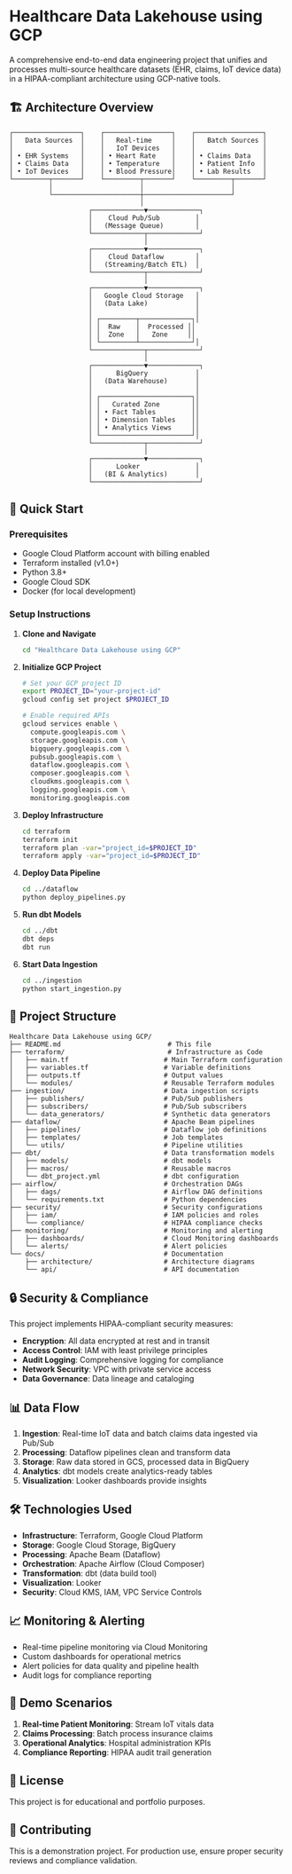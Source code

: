 # Healthcare Data Lakehouse using GCP

A comprehensive end-to-end data engineering project that unifies and processes multi-source healthcare datasets (EHR, claims, IoT device data) in a HIPAA-compliant architecture using GCP-native tools.

## 🏗️ Architecture Overview

```
┌─────────────────┐    ┌─────────────────┐    ┌─────────────────┐
│   Data Sources  │    │   Real-time     │    │   Batch Sources │
│                 │    │   IoT Devices   │    │                 │
│ • EHR Systems   │    │ • Heart Rate    │    │ • Claims Data   │
│ • Claims Data   │    │ • Temperature   │    │ • Patient Info  │
│ • IoT Devices   │    │ • Blood Pressure│    │ • Lab Results   │
└─────────┬───────┘    └─────────┬───────┘    └─────────┬───────┘
          │                      │                      │
          └──────────────────────┼──────────────────────┘
                                 │
                    ┌─────────────▼─────────────┐
                    │    Cloud Pub/Sub         │
                    │   (Message Queue)        │
                    └─────────────┬─────────────┘
                                  │
                    ┌─────────────▼─────────────┐
                    │    Cloud Dataflow        │
                    │   (Streaming/Batch ETL)  │
                    └─────────────┬─────────────┘
                                  │
                    ┌─────────────▼─────────────┐
                    │   Google Cloud Storage   │
                    │   (Data Lake)            │
                    │                          │
                    │ ┌─────────┬─────────────┐│
                    │ │  Raw    │  Processed ││
                    │ │  Zone   │   Zone     ││
                    │ └─────────┴─────────────┘│
                    └─────────────┬─────────────┘
                                  │
                    ┌─────────────▼─────────────┐
                    │      BigQuery            │
                    │   (Data Warehouse)       │
                    │                          │
                    │ ┌───────────────────────┐│
                    │ │   Curated Zone        ││
                    │ │ • Fact Tables         ││
                    │ │ • Dimension Tables    ││
                    │ │ • Analytics Views     ││
                    │ └───────────────────────┘│
                    └─────────────┬─────────────┘
                                  │
                    ┌─────────────▼─────────────┐
                    │      Looker              │
                    │   (BI & Analytics)       │
                    └───────────────────────────┘
```

## 🚀 Quick Start

### Prerequisites
- Google Cloud Platform account with billing enabled
- Terraform installed (v1.0+)
- Python 3.8+
- Google Cloud SDK
- Docker (for local development)

### Setup Instructions

1. **Clone and Navigate**
   ```bash
   cd "Healthcare Data Lakehouse using GCP"
   ```

2. **Initialize GCP Project**
   ```bash
   # Set your GCP project ID
   export PROJECT_ID="your-project-id"
   gcloud config set project $PROJECT_ID
   
   # Enable required APIs
   gcloud services enable \
     compute.googleapis.com \
     storage.googleapis.com \
     bigquery.googleapis.com \
     pubsub.googleapis.com \
     dataflow.googleapis.com \
     composer.googleapis.com \
     cloudkms.googleapis.com \
     logging.googleapis.com \
     monitoring.googleapis.com
   ```

3. **Deploy Infrastructure**
   ```bash
   cd terraform
   terraform init
   terraform plan -var="project_id=$PROJECT_ID"
   terraform apply -var="project_id=$PROJECT_ID"
   ```

4. **Deploy Data Pipeline**
   ```bash
   cd ../dataflow
   python deploy_pipelines.py
   ```

5. **Run dbt Models**
   ```bash
   cd ../dbt
   dbt deps
   dbt run
   ```

6. **Start Data Ingestion**
   ```bash
   cd ../ingestion
   python start_ingestion.py
   ```

## 📁 Project Structure

```
Healthcare Data Lakehouse using GCP/
├── README.md                           # This file
├── terraform/                          # Infrastructure as Code
│   ├── main.tf                        # Main Terraform configuration
│   ├── variables.tf                   # Variable definitions
│   ├── outputs.tf                     # Output values
│   └── modules/                       # Reusable Terraform modules
├── ingestion/                         # Data ingestion scripts
│   ├── publishers/                    # Pub/Sub publishers
│   ├── subscribers/                   # Pub/Sub subscribers
│   └── data_generators/               # Synthetic data generators
├── dataflow/                          # Apache Beam pipelines
│   ├── pipelines/                     # Dataflow job definitions
│   ├── templates/                     # Job templates
│   └── utils/                         # Pipeline utilities
├── dbt/                               # Data transformation models
│   ├── models/                        # dbt models
│   ├── macros/                        # Reusable macros
│   └── dbt_project.yml                # dbt configuration
├── airflow/                           # Orchestration DAGs
│   ├── dags/                          # Airflow DAG definitions
│   └── requirements.txt               # Python dependencies
├── security/                          # Security configurations
│   ├── iam/                           # IAM policies and roles
│   └── compliance/                    # HIPAA compliance checks
├── monitoring/                        # Monitoring and alerting
│   ├── dashboards/                    # Cloud Monitoring dashboards
│   └── alerts/                        # Alert policies
└── docs/                              # Documentation
    ├── architecture/                  # Architecture diagrams
    └── api/                           # API documentation
```

## 🔒 Security & Compliance

This project implements HIPAA-compliant security measures:

- **Encryption**: All data encrypted at rest and in transit
- **Access Control**: IAM with least privilege principles
- **Audit Logging**: Comprehensive logging for compliance
- **Network Security**: VPC with private service access
- **Data Governance**: Data lineage and cataloging

## 📊 Data Flow

1. **Ingestion**: Real-time IoT data and batch claims data ingested via Pub/Sub
2. **Processing**: Dataflow pipelines clean and transform data
3. **Storage**: Raw data stored in GCS, processed data in BigQuery
4. **Analytics**: dbt models create analytics-ready tables
5. **Visualization**: Looker dashboards provide insights

## 🛠️ Technologies Used

- **Infrastructure**: Terraform, Google Cloud Platform
- **Storage**: Google Cloud Storage, BigQuery
- **Processing**: Apache Beam (Dataflow)
- **Orchestration**: Apache Airflow (Cloud Composer)
- **Transformation**: dbt (data build tool)
- **Visualization**: Looker
- **Security**: Cloud KMS, IAM, VPC Service Controls

## 📈 Monitoring & Alerting

- Real-time pipeline monitoring via Cloud Monitoring
- Custom dashboards for operational metrics
- Alert policies for data quality and pipeline health
- Audit logs for compliance reporting

## 🚀 Demo Scenarios

1. **Real-time Patient Monitoring**: Stream IoT vitals data
2. **Claims Processing**: Batch process insurance claims
3. **Operational Analytics**: Hospital administration KPIs
4. **Compliance Reporting**: HIPAA audit trail generation

## 📝 License

This project is for educational and portfolio purposes.

## 🤝 Contributing

This is a demonstration project. For production use, ensure proper security reviews and compliance validation.
